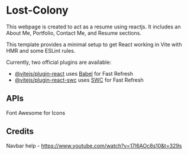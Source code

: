# Lost-Colony
This webpage is created to act as a resume using reactjs. It includes an About Me, Portfolio, Contact Me, and Resume sections.

This template provides a minimal setup to get React working in Vite with HMR and some ESLint rules.

Currently, two official plugins are available:

- [@vitejs/plugin-react](https://github.com/vitejs/vite-plugin-react/blob/main/packages/plugin-react/README.md) uses [Babel](https://babeljs.io/) for Fast Refresh
- [@vitejs/plugin-react-swc](https://github.com/vitejs/vite-plugin-react-swc) uses [SWC](https://swc.rs/) for Fast Refresh

## APIs
Font Awesome for Icons

## Credits
Navbar help - https://www.youtube.com/watch?v=17l6AOc8s10&t=329s 
